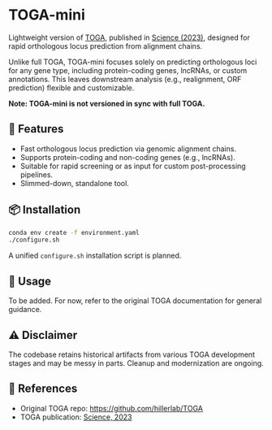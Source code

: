 # TOGA-mini

Lightweight version of [TOGA](https://github.com/hillerlab/TOGA), 
published in [Science (2023)](https://www.ncbi.nlm.nih.gov/pmc/articles/PMC10193443/), 
designed for rapid orthologous locus prediction from alignment chains.


Unlike full TOGA, TOGA-mini focuses solely on predicting orthologous loci for any gene type, including protein-coding genes, lncRNAs, or custom annotations. This leaves downstream analysis (e.g., realignment, ORF prediction) flexible and customizable.

**Note: TOGA-mini is not versioned in sync with full TOGA.**

## 🚀 Features

- Fast orthologous locus prediction via genomic alignment chains.
- Supports protein-coding and non-coding genes (e.g., lncRNAs).
- Suitable for rapid screening or as input for custom post-processing pipelines.
- Slimmed-down, standalone tool.

## 📦 Installation

```bash
conda env create -f environment.yaml
./configure.sh
```

A unified `configure.sh` installation script is planned.

## 📂 Usage

To be added. For now, refer to the original TOGA documentation for general guidance.

## ⚠️ Disclaimer

The codebase retains historical artifacts from various TOGA development stages and may be messy in parts. Cleanup and modernization are ongoing.

## 🔗 References

- Original TOGA repo: https://github.com/hillerlab/TOGA
- TOGA publication: [Science, 2023](https://www.ncbi.nlm.nih.gov/pmc/articles/PMC10193443/)
